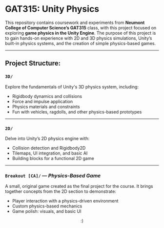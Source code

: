 # GAT315: Unity Physics

This repository contains coursework and experiments from **Neumont College of Computer Science’s GAT315** class, with this project focused on exploring **game physics in the Unity Engine**. The purpose of this project is to gain hands-on experience with 2D and 3D physics simulations, Unity’s built-in physics systems, and the creation of simple physics-based games.

---

## Project Structure:

### `3D/`
Explore the fundamentals of Unity's 3D physics system, including:

- Rigidbody dynamics and collisions  
- Force and impulse application  
- Physics materials and constraints  
- Fun with vehicles, ragdolls, and other physics-based prototypes

---

### `2D/`
Delve into Unity’s 2D physics engine with:

- Collision detection and Rigidbody2D  
- Tilemaps, UI integration, and basic AI  
- Building blocks for a functional 2D game

---

### `Breakout [CA]/` — *Physics-Based Game*
A small, original game created as the final project for the course. It brings together concepts from the 2D section to demonstrate:

- Player interaction with a physics-driven environment  
- Custom physics-based mechanics  
- Game polish: visuals, and basic UI

<p align="center">
  :)
</p>
